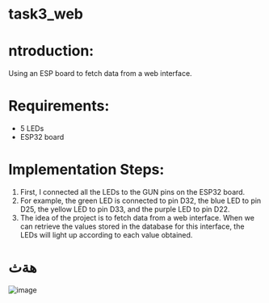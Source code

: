 # task3_web
# ntroduction:
Using an ESP board to fetch data from a web interface.

# Requirements:
- 5 LEDs
- ESP32 board

# Implementation Steps:
1. First, I connected all the LEDs to the GUN pins on the ESP32 board.
2. For example, the green LED is connected to pin D32, the blue LED to pin D25, the yellow LED to pin D33, and the purple LED to pin D22.
3. The idea of the project is to fetch data from a web interface. When we can retrieve the values stored in the database for this interface, the LEDs will light up according to each value obtained.
# هةث
![image](https://github.com/user-attachments/assets/464ee55d-cf56-4fde-be8a-a696944154ee)

